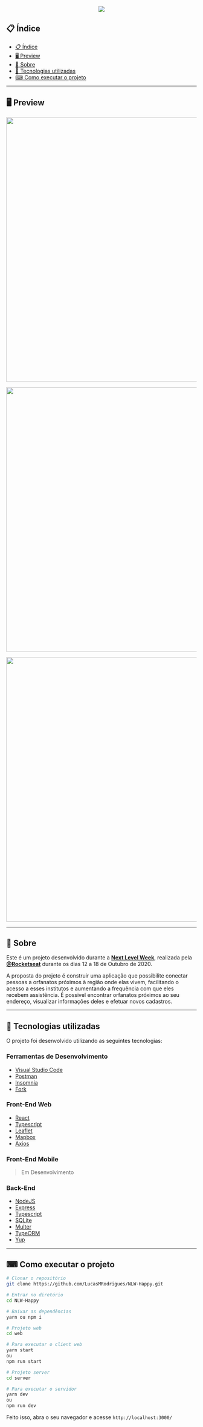 <p align="center">
  <img src="https://imgur.com/gxKZeqc.png" >
</p>

## 📋 Índice
- [📋 Índice](#-índice)
- [🖥 Preview](#-preview)
- [📖 Sobre](#-sobre)
- [🚀 Tecnologias utilizadas](#-tecnologias-utilizadas)
- [⌨ Como executar o projeto](#-como-executar-o-projeto)


---

## 🖥 Preview 

<p align="center">
  <img src="https://imgur.com/Ckzod1Q.png" width="700" >
</p>
<p align="center">
  <img src="https://imgur.com/1lCy4tI.png" width="700" >
</p>
<p align="center">
  <img src="https://imgur.com/B1EMkxo.png" width="700" >
</p>

---

## 📖 Sobre 

Este é um projeto desenvolvido durante a **[Next Level Week](https://nextlevelweek.com/)**, realizada pela **[@Rocketseat](https://github.com/Rocketseat)** durante os dias 12 a 18 de Outubro de 2020.

A proposta do projeto é construir uma aplicação que possibilite conectar pessoas a orfanatos próximos à região onde elas vivem, facilitando o acesso a esses institutos e aumentando a frequência com que eles recebem  assistência.
É possivel encontrar orfanatos próximos ao seu endereço, visualizar informações deles e efetuar novos cadastros.

--- 

## 🚀 Tecnologias utilizadas

O projeto foi desenvolvido utilizando as seguintes tecnologias:

### Ferramentas de Desenvolvimento

- [Visual Studio Code](https://code.visualstudio.com/)
- [Postman](https://www.postman.com/)
- [Insomnia](https://insomnia.rest/)
- [Fork](https://git-fork.com/)

### Front-End Web

  - [React](https://reactjs.org/)
  - [Typescript](https://www.typescriptlang.org/)
  - [Leaflet](https://react-leaflet.js.org/)
  - [Mapbox](https://www.mapbox.com/)
  - [Axios](https://github.com/axios/axios)

### Front-End Mobile

> Em Desenvolvimento

### Back-End

  - [NodeJS](https://nodejs.org/en/)
  - [Express](https://expressjs.com/pt-br/)
  - [Typescript](https://classic.yarnpkg.com/)
  - [SQLite](https://www.sqlite.org/index.html)
  - [Multer](https://www.npmjs.com/package/multer)
  - [TypeORM](https://typeorm.io/#/)
  - [Yup](https://github.com/jquense/yup)
--- 

## ⌨ Como executar o projeto

```bash
# Clonar o repositório
git clone https://github.com/LucasMRodrigues/NLW-Happy.git

# Entrar no diretório
cd NLW-Happy

# Baixar as dependências
yarn ou npm i

# Projeto web
cd web

# Para executar o client web
yarn start
ou
npm run start

# Projeto server
cd server

# Para executar o servidor
yarn dev
ou
npm run dev


```

Feito isso, abra o seu navegador e acesse `http://localhost:3000/`
